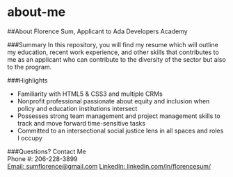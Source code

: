 # about-me


##About Florence Sum, Applicant to Ada Developers Academy

###Summary
In this repository, you will find my resume which will outline my education, recent work experience, and other skills that contributes to me as an applicant who can contribute to the diversity of the sector but also to the program.

###Highlights
- Familiarity with HTML5 & CSS3 and multiple CRMs 
- Nonprofit professional passionate about equity and inclusion when policy and education institutions intersect
- Possesses strong team management and project management skills to track and move forward time-sensitive tasks
- Committed to an intersectional social justice lens in all spaces and roles I occupy 

###Questions? Contact Me  
Phone #: 206-228-3899  
[Email: sumflorence@gmail.com](mailto:sumflorence@gmail.com)
[LinkedIn: linkedin.com/in/florencesum/](https://www.linkedin.com/in/florencesum/)
